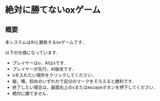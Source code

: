 # 絶対に勝てないoxゲーム

## 概要

本システムはAIと勝負するoxゲームです．

以下の仕様になっています．

* プレイヤーはo，AIはxです．
* プレイヤーが先行，AI後攻です．
* oを入れたい場所をクリックしてください．
* 縦，横，斜めのいずれかで自分のマークをそろえると勝利です．
* 終了したい場合は，画面右上のxまたはescapeボタンを押下してください．
* 絶対に勝てません．
